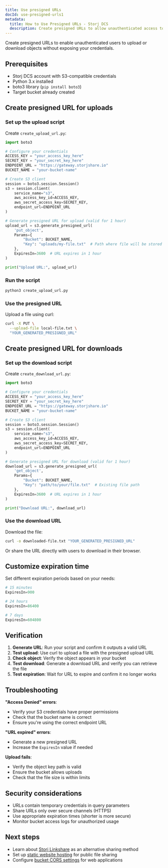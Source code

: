 ```yaml
---
title: Use presigned URLs
docId: use-presigned-urls1
metadata:
  title: How to Use Presigned URLs - Storj DCS
  description: Create presigned URLs to allow unauthenticated access to your Storj objects for uploads and downloads
---
```


Create presigned URLs to enable unauthenticated users to upload or download objects without exposing your credentials.

## Prerequisites

- Storj DCS account with S3-compatible credentials
- Python 3.x installed
- boto3 library (`pip install boto3`)
- Target bucket already created

## Create presigned URL for uploads

### Set up the upload script

Create `create_upload_url.py`:

```python
import boto3

# Configure your credentials
ACCESS_KEY = "your_access_key_here"
SECRET_KEY = "your_secret_key_here"
ENDPOINT_URL = "https://gateway.storjshare.io"
BUCKET_NAME = "your-bucket-name"

# Create S3 client
session = boto3.session.Session()
s3 = session.client(
    service_name="s3",
    aws_access_key_id=ACCESS_KEY,
    aws_secret_access_key=SECRET_KEY,
    endpoint_url=ENDPOINT_URL
)

# Generate presigned URL for upload (valid for 1 hour)
upload_url = s3.generate_presigned_url(
    'put_object',
    Params={
        "Bucket": BUCKET_NAME,
        "Key": "uploads/my-file.txt"  # Path where file will be stored
    },
    ExpiresIn=3600  # URL expires in 1 hour
)

print("Upload URL:", upload_url)
```

### Run the script

```bash
python3 create_upload_url.py
```

### Use the presigned URL

Upload a file using curl:

```bash
curl -X PUT \
  --upload-file local-file.txt \
  "YOUR_GENERATED_PRESIGNED_URL"
```

## Create presigned URL for downloads

### Set up the download script

Create `create_download_url.py`:

```python
import boto3

# Configure your credentials  
ACCESS_KEY = "your_access_key_here"
SECRET_KEY = "your_secret_key_here"
ENDPOINT_URL = "https://gateway.storjshare.io"
BUCKET_NAME = "your-bucket-name"

# Create S3 client
session = boto3.session.Session()
s3 = session.client(
    service_name="s3",
    aws_access_key_id=ACCESS_KEY,
    aws_secret_access_key=SECRET_KEY,
    endpoint_url=ENDPOINT_URL
)

# Generate presigned URL for download (valid for 1 hour)
download_url = s3.generate_presigned_url(
    'get_object',
    Params={
        "Bucket": BUCKET_NAME,
        "Key": "path/to/your/file.txt"  # Existing file path
    },
    ExpiresIn=3600  # URL expires in 1 hour
)

print("Download URL:", download_url)
```

### Use the download URL

Download the file:

```bash
curl -o downloaded-file.txt "YOUR_GENERATED_PRESIGNED_URL"
```

Or share the URL directly with users to download in their browser.

## Customize expiration time

Set different expiration periods based on your needs:

```python
# 15 minutes
ExpiresIn=900

# 24 hours  
ExpiresIn=86400

# 7 days
ExpiresIn=604800
```

## Verification

1. **Generate URL**: Run your script and confirm it outputs a valid URL
2. **Test upload**: Use curl to upload a file with the presigned upload URL
3. **Check object**: Verify the object appears in your bucket
4. **Test download**: Generate a download URL and verify you can retrieve the file
5. **Test expiration**: Wait for URL to expire and confirm it no longer works

## Troubleshooting

**"Access Denied" errors**: 
- Verify your S3 credentials have proper permissions
- Check that the bucket name is correct
- Ensure you're using the correct endpoint URL

**"URL expired" errors**: 
- Generate a new presigned URL
- Increase the `ExpiresIn` value if needed

**Upload fails**: 
- Verify the object key path is valid
- Ensure the bucket allows uploads
- Check that the file size is within limits

## Security considerations

- URLs contain temporary credentials in query parameters
- Share URLs only over secure channels (HTTPS)
- Use appropriate expiration times (shorter is more secure)
- Monitor bucket access logs for unauthorized usage

## Next steps

- Learn about [Storj Linkshare](docId:sN2GhYgGUtqBVF65GhKEa) as an alternative sharing method
- Set up [static website hosting](docId:GkgE6Egi02wRZtyryFyPz) for public file sharing
- Configure [bucket CORS settings](docId:configure-cors) for web applications